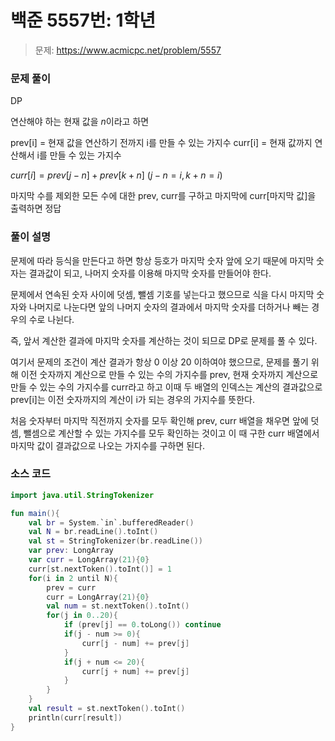 # 백준 5557번: 1학년

> 문제: https://www.acmicpc.net/problem/5557

### 문제 풀이

DP

연산해야 하는 현재 값을 $n$이라고 하면

prev[i] = 현재 값을 연산하기 전까지 i를 만들 수 있는 가지수
curr[i] = 현재 값까지 연산해서 i를 만들 수 있는 가지수

$curr[i] = prev[j - n] + prev[k + n]$ $(j - n = i, k + n = i)$

마지막 수를 제외한 모든 수에 대한 prev, curr를 구하고 마지막에 curr[마지막 값]을 출력하면 정답

### 풀이 설명

문제에 따라 등식을 만든다고 하면 항상 등호가 마지막 숫자 앞에 오기 때문에 마지막 숫자는 결과값이 되고, 나머지 숫자를 이용해 마지막 숫자를 만들어야 한다.

문제에서 연속된 숫자 사이에 덧셈, 뺄셈 기호를 넣는다고 했으므로 식을 다시 마지막 숫자와 나머지로 나눈다면 앞의 나머지 숫자의 결과에서 마지막 숫자를 더하거나 빼는 경우의 수로 나뉜다.

즉, 앞서 계산한 결과에 마지막 숫자를 계산하는 것이 되므로 DP로 문제를 풀 수 있다.

여기서 문제의 조건이 계산 결과가 항상 0 이상 20 이하여야 했으므로, 문제를 풀기 위해 이전 숫자까지 계산으로 만들 수 있는 수의 가지수를 prev, 현재 숫자까지 계산으로 만들 수 있는 수의 가지수를 curr라고 하고 이때 두 배열의 인덱스는 계산의 결과값으로 prev[i]는 이전 숫자까지의 계산이 i가 되는 경우의 가지수를 뜻한다.

처음 숫자부터 마지막 직전까지 숫자를 모두 확인해 prev, curr 배열을 채우면 앞에 덧셈, 뺄셈으로 계산할 수 있는 가지수를 모두 확인하는 것이고 이 때 구한 curr 배열에서 마지막 값이 결과값으로 나오는 가지수를 구하면 된다.

### 소스 코드
```kotlin
import java.util.StringTokenizer

fun main(){
    val br = System.`in`.bufferedReader()
    val N = br.readLine().toInt()
    val st = StringTokenizer(br.readLine())
    var prev: LongArray
    var curr = LongArray(21){0}
    curr[st.nextToken().toInt()] = 1
    for(i in 2 until N){
        prev = curr
        curr = LongArray(21){0}
        val num = st.nextToken().toInt()
        for(j in 0..20){
            if (prev[j] == 0.toLong()) continue
            if(j - num >= 0){
                curr[j - num] += prev[j]
            }
            if(j + num <= 20){
                curr[j + num] += prev[j]
            }
        }
    }
    val result = st.nextToken().toInt()
    println(curr[result])
}
```